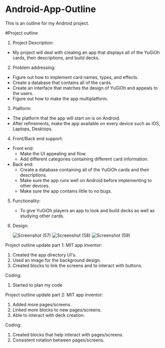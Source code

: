 # Android-App-Outline
This is an outline for my Android project.

#Project outline
1. Project Description:
- My project will deal with creating an app that displays all of the YuGiOh cards, their descriptions, and build decks.

2. Problem addressing:
- Figure out how to implement card names, types, and effects.
- Create a database that contains all of the cards.
- Create an interface that matches the design of YuGiOh and appeals to the users.
- Figure out how to make the app multiplatform.

3. Platform:
- The platform that the app will start on is on Android.
- After refinements, make the app available on every device such as IOS, Laptops, Desktops.

4. Front/Back end support:
- Front end:
  - Make the UI appealing and flow.
  - Add different categories containing different card information.
- Back end:
  - Create a database containing all of the YuGiOh cards and their descriptions.
  - Make sure the app runs well on Android before implementing to other devices.
  - Make sure the app contains little to no bugs.

5. Functionality:
   - To give YuGiOh players an app to look and build decks as well as studying other cards.
     
6. Design:




   ![Screenshot (57)](https://github.com/LuisOrtiz-Vega/Android-App-Outline/assets/149331420/1b834a52-e544-4dc2-9b3e-0ee95500d62d)
   ![Screenshot (58)](https://github.com/LuisOrtiz-Vega/Android-App-Outline/assets/149331420/92eedc66-5a3b-45cc-9bd3-b68306fd99c8)
   ![Screenshot (59)](https://github.com/LuisOrtiz-Vega/Android-App-Outline/assets/149331420/bf449d65-53b5-408c-9309-9cf2beb59cf9)




Project outline update part 1:
MIT app inventor:
1. Created the app directory UI's.
2. Used an image for the background design.
3. Created blocks to link the screens and to interact with buttons.

Coding:
1. Started to plan my code

Project outline update part 2:
MIT app inventor:
1. Added more pages/screens.
2. Linked more blocks to new pages/screens.
3. Able to interact with deck creation.

Coding:
1. Created blocks that help interact with pages/screens.
2. Consistent rotation between pages/screens.
